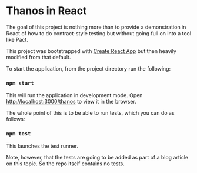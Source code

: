 # Thanos in React

The goal of this project is nothing more than to provide a demonstration in React of how to do contract-style testing but without going full on into a tool like Pact.

This project was bootstrapped with [Create React App](https://github.com/facebook/create-react-app) but then heavily modified from that default.

To start the application, from the project directory run the following:

### `npm start`

This will run the application in development mode. Open [http://localhost:3000/thanos](http://localhost:3000/thanos) to view it in the browser.

The whole point of this is to be able to run tests, which you can do as follows:

### `npm test`

This launches the test runner.

Note, however, that the tests are going to be added as part of a blog article on this topic. So the repo itself contains no tests.
